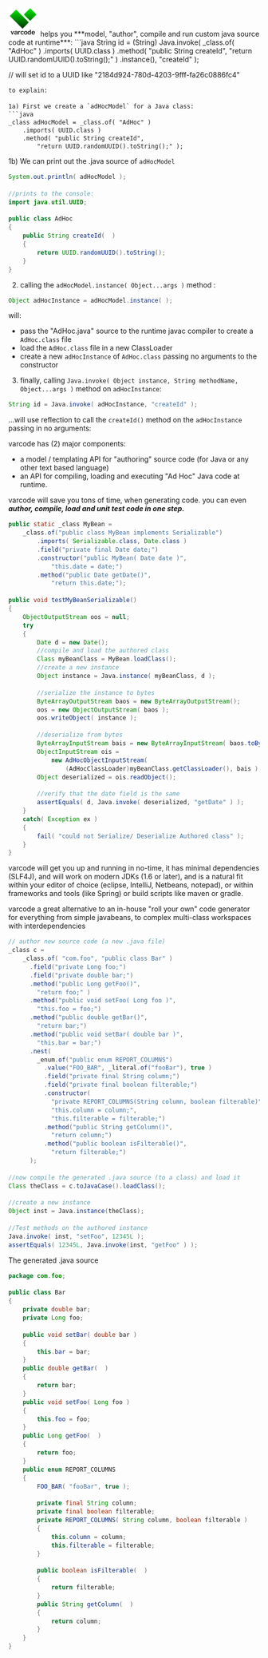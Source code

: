 <img src="https://github.com/edefazio/varcode/blob/master/varcode_greenOnWhite.png?raw=true" width="60"/>
helps you ***model, "author", compile and run custom java source code at runtime***:
```java
String id = (String) Java.invoke(
    _class.of( "AdHoc" )
        .imports( UUID.class )
        .method( "public String createId",
            "return UUID.randomUUID().toString();" )
        .instance(), 
    "createId" );       
    
// will set id to a UUID like "2184d924-780d-4203-9fff-fa26c0886fc4"    
```
to explain:

1a) First we create a `adHocModel` for a Java class: 
```java
_class adHocModel = _class.of( "AdHoc" )
    .imports( UUID.class )
    .method( "public String createId",
        "return UUID.randomUUID().toString();" );
```
1b) We can print out the .java source of `adHocModel`
```java
System.out.println( adHocModel );

//prints to the console:
import java.util.UUID;

public class AdHoc
{
    public String createId(  )
    {
        return UUID.randomUUID().toString();
    }
}
```
2) calling the `adHocModel.instance( Object...args )` method :
```java
Object adHocInstance = adHocModel.instance( );
```
will: 
* pass the "AdHoc.java" source to the runtime javac compiler to create a `AdHoc.class` file
* load the `AdHoc.class` file in a new ClassLoader
* create a new `adHocInstance` of `AdHoc.class` passing no arguments to the constructor

3) finally, calling `Java.invoke( Object instance, String methodName, Object...args )` method on `adHocInstance`: 
```java
String id = Java.invoke( adHocInstance, "createId" );
```
...will use reflection to call the `createId()` method on the `adHocInstance` passing in no arguments:

varcode has (2) major components:
* a model / templating API for "authoring" source code (for Java or any other text based language)
* an API for compiling, loading and executing "Ad Hoc" Java code at runtime.

varcode will save you tons of time, when generating code.
you can even ***author, compile, load and unit test code in one step.*** 

```java
public static _class MyBean = 
    _class.of("public class MyBean implements Serializable")
        .imports( Serializable.class, Date.class )
        .field("private final Date date;")
        .constructor("public MyBean( Date date )",
            "this.date = date;")
        .method("public Date getDate()",
            "return this.date;");

public void testMyBeanSerializable()
{
    ObjectOutputStream oos = null;
    try 
    {
        Date d = new Date();
        //compile and load the authored class
        Class myBeanClass = MyBean.loadClass();            
        //create a new instance
        Object instance = Java.instance( myBeanClass, d );
            
        //serialize the instance to bytes    
        ByteArrayOutputStream baos = new ByteArrayOutputStream();
        oos = new ObjectOutputStream( baos );
        oos.writeObject( instance );
                
        //deserialize from bytes        
        ByteArrayInputStream bais = new ByteArrayInputStream( baos.toByteArray() );                
        ObjectInputStream ois = 
            new AdHocObjectInputStream( 
                (AdHocClassLoader)myBeanClass.getClassLoader(), bais );
        Object deserialized = ois.readObject();
        
        //verify that the date field is the same        
        assertEquals( d, Java.invoke( deserialized, "getDate" ) );              
    }
    catch( Exception ex ) 
    {
        fail( "could not Serialize/ Deserialize Authored class" );
    }
}
```
varcode will get you up and running in no-time, it has minimal dependencies (SLF4J), 
and will work on modern JDKs (1.6 or later), and is a natural fit within your editor 
of choice (eclipse, IntelliJ, Netbeans, notepad), or within frameworks and tools 
(like Spring) or build scripts like maven or gradle.  

varcode a great alternative to an in-house "roll your own" code generator for everything from
simple javabeans, to complex multi-class workspaces with interdependencies
```java        
// author new source code (a new .java file)
_class c = 
    _class.of( "com.foo", "public class Bar" )
      .field("private Long foo;")
      .field("private double bar;")
      .method("public Long getFoo()",
        "return foo;" )
      .method("public void setFoo( Long foo )",
        "this.foo = foo;")
      .method("public double getBar()",
        "return bar;")
      .method("public void setBar( double bar )",
        "this.bar = bar;")
      .nest(
        _enum.of("public enum REPORT_COLUMNS")
          .value("FOO_BAR", _literal.of("fooBar"), true )
          .field("private final String column;")
          .field("private final boolean filterable;")
          .constructor(
            "private REPORT_COLUMNS(String column, boolean filterable)",
            "this.column = column;",
            "this.filterable = filterable;")
          .method("public String getColumn()",
            "return column;")
          .method("public boolean isFilterable()",
            "return filterable;")
      );    
      
//now compile the generated .java source (to a class) and load it  
Class theClass = c.toJavaCase().loadClass();
  
//create a new instance
Object inst = Java.instance(theClass);
    
//Test methods on the authored instance
Java.invoke( inst, "setFoo", 12345L );
assertEquals( 12345L, Java.invoke(inst, "getFoo" ) );   
```
The generated .java source
```java
package com.foo;

public class Bar
{
    private double bar;
    private Long foo;

    public void setBar( double bar )
    {
        this.bar = bar;
    }
    public double getBar(  )
    {
        return bar;
    }
    public void setFoo( Long foo )
    {
        this.foo = foo;
    }
    public Long getFoo(  )
    {
        return foo;
    }
    public enum REPORT_COLUMNS
    {
        FOO_BAR( "fooBar", true );

        private final String column;
        private final boolean filterable;
        private REPORT_COLUMNS( String column, boolean filterable )
        {
            this.column = column;
            this.filterable = filterable;
        }

        public boolean isFilterable(  )
        {
            return filterable;
        }
        public String getColumn(  )
        {
            return column;
        }
    }
}
```
